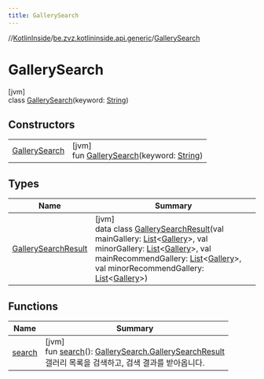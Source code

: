 ```yaml
---
title: GallerySearch
---
```

//[KotlinInside](../../../index.html)/[be.zvz.kotlininside.api.generic](../index.html)/[GallerySearch](index.html)



# GallerySearch



[jvm]\
class [GallerySearch](index.html)(keyword: [String](https://kotlinlang.org/api/latest/jvm/stdlib/kotlin/-string/index.html))



## Constructors


| | |
|---|---|
| [GallerySearch](-gallery-search.html) | [jvm]<br>fun [GallerySearch](-gallery-search.html)(keyword: [String](https://kotlinlang.org/api/latest/jvm/stdlib/kotlin/-string/index.html)) |


## Types


| Name | Summary |
|---|---|
| [GallerySearchResult](-gallery-search-result/index.html) | [jvm]<br>data class [GallerySearchResult](-gallery-search-result/index.html)(val mainGallery: [List](https://kotlinlang.org/api/latest/jvm/stdlib/kotlin.collections/-list/index.html)&lt;[Gallery](../../be.zvz.kotlininside.api.type/-gallery/index.html)&gt;, val minorGallery: [List](https://kotlinlang.org/api/latest/jvm/stdlib/kotlin.collections/-list/index.html)&lt;[Gallery](../../be.zvz.kotlininside.api.type/-gallery/index.html)&gt;, val mainRecommendGallery: [List](https://kotlinlang.org/api/latest/jvm/stdlib/kotlin.collections/-list/index.html)&lt;[Gallery](../../be.zvz.kotlininside.api.type/-gallery/index.html)&gt;, val minorRecommendGallery: [List](https://kotlinlang.org/api/latest/jvm/stdlib/kotlin.collections/-list/index.html)&lt;[Gallery](../../be.zvz.kotlininside.api.type/-gallery/index.html)&gt;) |


## Functions


| Name | Summary |
|---|---|
| [search](search.html) | [jvm]<br>fun [search](search.html)(): [GallerySearch.GallerySearchResult](-gallery-search-result/index.html)<br>갤러리 목록을 검색하고, 검색 결과를 받아옵니다. |

